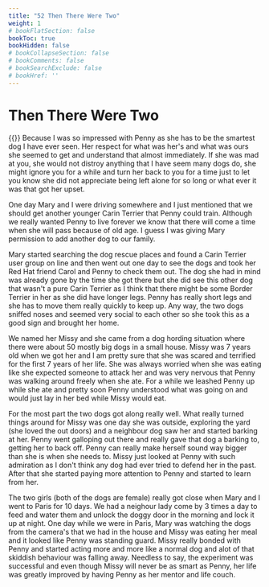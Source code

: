 ```yaml
---
title: "52 Then There Were Two"
weight: 1
# bookFlatSection: false
bookToc: true
bookHidden: false
# bookCollapseSection: false
# bookComments: false
# bookSearchExclude: false
# bookHref: ''
---
```

# Then There Were Two
{{<picture src="/images/dogs.jpg"  width="300 px">}}
Because I was so impressed with Penny as she has to be the smartest dog I have ever seen. Her respect for what was her's and what was ours she seemed to get and understand that almost immediately. If she was mad at you, she would not distroy anything that I have seem many dogs do, she might ignore you for a while and turn her back to you for a time just to let you know she did not appreciate being left alone for so long or what ever it was that got her upset.

One day Mary and I were driving somewhere and I just mentioned that we should get another younger Carin Terrier that Penny could train. Although we really wanted Penny to live forever we know that there will come a time when she will pass because of old age. I guess I was giving Mary permission to add another dog to our family.

Mary started searching the dog rescue places and found a Carin Terrier user group on line and then went out one day to see the dogs and took her Red Hat friend Carol and Penny to check them out. The dog she had in mind was already gone by the time she got there but she did see this other dog that wasn't a pure Carin Terrier as I think that there might be some Border Terrier in her as she did have longer legs. Penny has really short legs and she has to move them really quickly to keep up.  Any way, the two dogs sniffed noses and seemed very social to each other so she took this as a good sign and brought her home.

We named her Missy and she came from a dog hording situation where there were about 50 mostly big dogs in a small house. Missy was 7 years old when we got her and I am pretty sure that she was scared and terrified for the first 7 years of her life. She was always worried when she was eating like she expected someone to attack her and was very nervous that Penny was walking around freely when she ate. For a while we leashed Penny up while she ate and pretty soon Penny understood what was going on and would just lay in her bed while Missy would eat.

For the most part the two dogs got along really well. What really turned things around for Missy was one day she was outside, exploring the yard (she loved the out doors) and a neighbour dog saw her and started barking at her. Penny went galloping out there and really gave that dog a barking to, getting her to back off.  Penny can really make herself sound way bigger than she is when she needs to. Missy just looked at Penny with such admiration as I don't think any dog had ever tried to defend her in the past. After that she started paying more attention to Penny and started to learn from her.

The two girls (both of the dogs are female) really got close when Mary and I went to Paris for 10 days. We had a neighour lady come by 3 times a day to feed and water them and unlock the doggy door in the morning and lock it up at night. One day while we were in Paris, Mary was watching the dogs from the camera's that we had in the house and Missy was eating her meal and it looked like Penny was standing guard. Missy really bonded with Penny and started acting more and more like a normal dog and alot of that skiddish behaviour was falling away. Needless to say, the experiment was successful and even though Missy will never be as smart as Penny, her life was greatly improved by having Penny as her mentor and life couch.